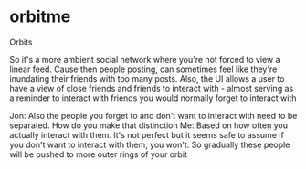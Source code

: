 # orbitme

Orbits

So it's a more ambient social network where you're not forced to view a linear feed. Cause then people posting, can sometimes feel like they're inundating their friends with too many posts. Also, the UI allows a user to have a view of close friends and friends to interact with - almost serving as a reminder to interact with friends you would normally forget to interact with

Jon: Also the people you forget to and don't want to interact with need to be separated. How do you make that distinction
Me: Based on how often you actually interact with them. It's not perfect but it seems safe to assume if you don't want to interact with them, you won't. So gradually these people will be pushed to more outer rings of your orbit

